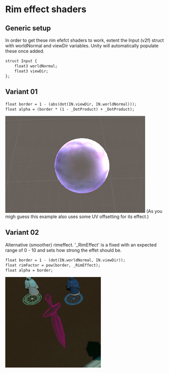 # Rim effect shaders

## Generic setup
In order to get these rim efefct shaders to work, extent the Input (v2f) struct with worldNormal and viewDir variables.
Unity will automatically populate these once added.
```
struct Input {
	float3 worldNormal;
	float3 viewDir;
};
```

## Variant 01
```
float border = 1 - (abs(dot(IN.viewDir, IN.worldNormal)));
float alpha = (border * (1 - _DotProduct) + _DotProduct);
```
![alt text](https://raw.githubusercontent.com/bonahona/cg-snippets/master/Images/ManaShieldShow.gif "Rim effect variant 01")
(As you migh guess this example also uses some UV offsetting for its effect.)

## Variant 02
Alternative (smoother) rimeffect.
'_RimEffect' is a fixed with an expected range of 0 - 10 and sets how strong the effet should be.
```
float border = 1 - (dot(IN.worldNormal, IN.viewDir));
float rimFactor = pow(border, _RimEffect);
float alpha = border;
```
![alt text](https://raw.githubusercontent.com/bonahona/cg-snippets/master/Images/SpectralDaggerShow.gif "Rim effect variant 01")

